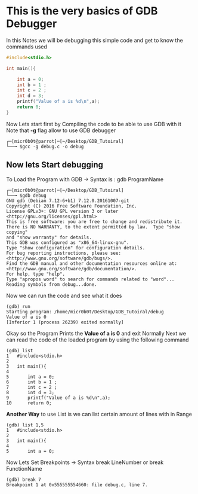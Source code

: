 # This is the very basics of GDB Debugger 

In this Notes we will be debugging this simple code and get to know the commands used 

```c
#include<stdio.h>

int main(){

	int a = 0;
	int b = 1 ;
	int c = 2 ;
	int d = 3;
	printf("Value of a is %d\n",a);
	return 0;
}
```
Now Lets start first by Compiling the code to be able to use GDB with it 
Note that **-g** flag allow to use GDB debugger
```shell
┌─[micr0b0t@parrot]─[~/Desktop/GDB_Tutoiral]
└──╼ $gcc -g debug.c -o debug
```
## Now lets Start debugging 

To Load the Program with GDB -> Syntax is : gdb ProgramName
```shell
┌─[micr0b0t@parrot]─[~/Desktop/GDB_Tutoiral]
└──╼ $gdb debug
GNU gdb (Debian 7.12-6+b1) 7.12.0.20161007-git
Copyright (C) 2016 Free Software Foundation, Inc.
License GPLv3+: GNU GPL version 3 or later <http://gnu.org/licenses/gpl.html>
This is free software: you are free to change and redistribute it.
There is NO WARRANTY, to the extent permitted by law.  Type "show copying"
and "show warranty" for details.
This GDB was configured as "x86_64-linux-gnu".
Type "show configuration" for configuration details.
For bug reporting instructions, please see:
<http://www.gnu.org/software/gdb/bugs/>.
Find the GDB manual and other documentation resources online at:
<http://www.gnu.org/software/gdb/documentation/>.
For help, type "help".
Type "apropos word" to search for commands related to "word"...
Reading symbols from debug...done.
```
Now we can run the code and see what it does 
```shell
(gdb) run
Starting program: /home/micr0b0t/Desktop/GDB_Tutoiral/debug 
Value of a is 0
[Inferior 1 (process 26239) exited normally]
```
Okay so the Program Prints the **Value of a is 0** and exit Normally
Next we can read the code of the loaded program by using the following command
```shell
(gdb) list
1	#include<stdio.h>
2	
3	int main(){
4	
5		int a = 0;
6		int b = 1 ;
7		int c = 2 ;
8		int d = 3;
9		printf("Value of a is %d\n",a);
10		return 0;
```
**Another Way** to use List is we can list certain amount of lines with in Range
```shell
(gdb) list 1,5
1	#include<stdio.h>
2	
3	int main(){
4	
5		int a = 0;
```
Now Lets Set Breakpoints -> Syntax break LineNumber or break FunctionName
```shell
(gdb) break 7
Breakpoint 1 at 0x555555554660: file debug.c, line 7.
```
